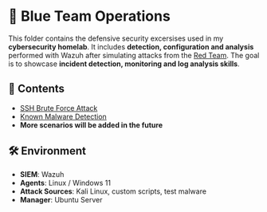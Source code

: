 # 🔵 Blue Team Operations

This folder contains the defensive security excersises used in my **cybersecurity homelab**.
It includes **detection, configuration and analysis** performed with Wazuh after simulating attacks from the [Red Team](https://github.com/putu-elang/cybersecurity-lab/tree/main/red-team).
The goal is to showcase **incident detection, monitoring and log analysis skills**.

## 📂 Contents
- [SSH Brute Force Attack](https://github.com/putu-elang/cybersecurity-lab/tree/main/blue-team/ssh_bruteforce)
- [Known Malware Detection](https://github.com/putu-elang/cybersecurity-lab/tree/main/blue-team/KnownVirus)
- **More scenarios will be added in the future**

## 🛠️ Environment
- **SIEM**: Wazuh 
- **Agents**: Linux / Windows 11 
- **Attack Sources**: Kali Linux, custom scripts, test malware
- **Manager**: Ubuntu Server
